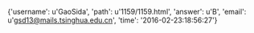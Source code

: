 {'username': u'GaoSida', 'path': u'1159/1159.html', 'answer': u'B', 'email': u'gsd13@mails.tsinghua.edu.cn', 'time': '2016-02-23:18:56:27'}